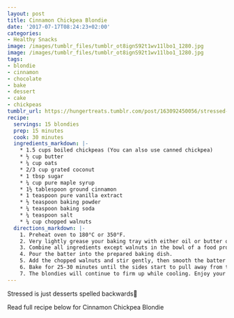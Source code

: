 ```yaml
---
layout: post
title: Cinnamon Chickpea Blondie
date: '2017-07-17T08:24:23+02:00'
categories:
- Healthy Snacks
image: /images/tumblr_files/tumblr_ot8ignS92t1wv11lbo1_1280.jpg
image: /images/tumblr_files/tumblr_ot8ignS92t1wv11lbo1_1280.jpg
tags:
- blondie
- cinnamon
- chocolate
- bake
- dessert
- cake
- chickpeas
tumblr_url: https://hungertreats.tumblr.com/post/163092450056/stressed-is-just-desserts-spelled-backwards
recipe:
  servings: 15 blondies
  prep: 15 minutes
  cook: 30 minutes
  ingredients_markdown: |-
    * 1.5 cups boiled chickpeas (You can also use canned chickpea) 
    * ½ cup butter 
    * ¼ cup oats 
    * 2/3 cup grated coconut 
    * 1 tbsp sugar
    * ¼ cup pure maple syrup 
    * 1½ tablespoon ground cinnamon 
    * 1 teaspoon pure vanilla extract
    * ½ teaspoon baking powder 
    * ¼ teaspoon baking soda 
    * ¼ teaspoon salt 
    * ¼ cup chopped walnuts
  directions_markdown: |-
    1. Preheat oven to 180°C or 350°F. 
    2. Very lightly grease your baking tray with either oil or butter or line a parchment paper. 
    3. Combine all ingredients except walnuts in the bowl of a food processor and purée until smooth. 
    4. Pour the batter into the prepared baking dish. 
    5. Add the chopped walnuts and stir gently, then smooth the batter out. (You can skip this step if you don’t want to use the walnuts). 
    6. Bake for 25-30 minutes until the sides start to pull away from the baking dish and the top is firm. 
    7. The blondies will continue to firm up while cooling. Enjoy your blondies as a tea time snack! Happy Baking! :)
---
```


Stressed is just desserts spelled backwards🍰  

Read full recipe below for Cinnamon Chickpea Blondie
